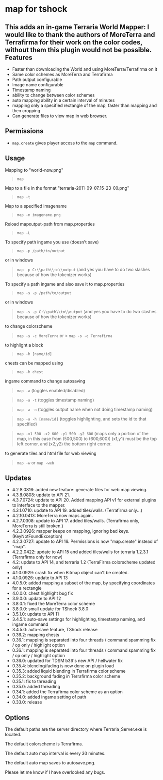 map for tshock
============

This adds an in-game Terraria World Mapper:
I would like to thank the authors of MoreTerra and Terrafirma for their work on the color codes, without them this plugin would not be possible.
Features
--------

+ Faster than downloading the World and using MoreTerra/Terrafirma on it
+ Same color schemes as MoreTerra and Terrafirma
+ Path output configurable
+ Image name configurable
+ Timestamp naming
+ ability to change between color schemes
+ auto mapping ability in a certain interval of minutes
+ mapping only a specified rectangle of the map, faster than mapping and then cropping
+ Can generate files to view map in web browser.

Permissions
-----------

+ `map.create` gives player access to the `map` command.

Usage
-----

Mapping to "world-now.png"
> `map`

Map to a file in the format "terraria-2011-09-07_15-23-00.png"
> `map -t`

Map to a specified imagename
> `map -n imagename.png`

Reload mapoutput-path from map.properties
> `map -L`

To specify path ingame you use (doesn't save)
> `map -p /path/to/output`

or in windows
> `map -p C:\\path\\to\\output` (and yes you have to do two slashes because of how the tokenizer works)

To specify a path ingame and also save it to map.properties
> `map -s -p /path/to/output`

or in windows
> `map -s -p C:\\path\\to\\output` (and yes you have to do two slashes because of how the tokenizer works)

to change colorscheme
> `map -s -c MoreTerra` or > `map -s -c Terrafirma`

to highlight a block
> `map -h [name/id]`

chests can be mapped using
> `map -h chest`

ingame command to change autosaving
> `map -a` (toggles enabled/disabled)

> `map -a -t` (toggles timestamp naming)

> `map -a -n` (toggles output name when not doing timestamp naming)

> `map -a -h [name/id]` (toggles highlighting, and sets the id to that specified)

> `map -x1 500 -x2 600 -y1 500 -y2 600` (maps only a portion of the map, in this case from (500,500) to (600,600))
(x1,y1) must be the top left corner, and (x2,y2) the bottom right corner.

to generate tiles and html file for web viewing
> `map -w` or `map -web`

Updates
-------
+ 4.2.8.0816: added new feature: generate files for web map viewing.
+ 4.3.8.0808: update to API 21.
+ 4.3.7.0724: update to API 20. Added mapping API v1 for external plugins to interface to the mapper.
+ 4.3.1.0710: update to API 19. added tiles/walls. (Terrafirma only...)
+ 4.2.10.0413: MoreTerra now maps again.
+ 4.2.7.0308: update to API 17. added tiles/walls. (Terrafirma only, MoreTerra is still broken.)
+ 4.2.3.0926: mapper keeps on mapping, ignoring bad keys. (KeyNotFoundException)
+ 4.2.3.0727: update to API 16. Permissions is now "map.create" instead of "map".
+ 4.2.2.0422: update to API 15 and added tiles/walls for terraria 1.2.3.1 (Terrafirma only for now)
+ 4.2: update to API 14, and terraria 1.2 (TerraFirma colorscheme updated only)
+ 4.1.0.0929: crash fix when Bitmap object can't be created.
+ 4.1.0.0926: update to API 13
+ 4.0.5.0: added mapping a subset of the map, by specifying coordinates for a rectangle
+ 4.0.0.0: chest highlight bug fix
+ 3.9.0.0: update to API 12
+ 3.8.0.1: fixed the MoreTerra color scheme
+ 3.8.0.0: small update for TShock 3.8.0
+ 3.5.1.0: update to API 11
+ 3.4.5.1: auto-save settings for highlighting, timestamp naming, and ingame command
+ 3.4.5.0: auto-save feature, TShock release
+ 0.36.2: mapping chests
+ 0.36.1: mapping is separated into four threads / command spamming fix / op only / highlight option
+ 0.36.1: mapping is separated into four threads / command spamming fix / op only / highlight option
+ 0.36.0: updated for TDSM b36's new API / hellwater fix
+ 0.35.4: blending/fading is now done on plugin load
+ 0.35.3: added liquid blending in Terrafirma color scheme
+ 0.35.2: background fading in Terrafirma color scheme
+ 0.35.1: fix to threading
+ 0.35.0: added threading
+ 0.34.1: added the Terrafirma color scheme as an option
+ 0.34.0: added ingame setting of path
+ 0.33.0: release

Options
-------

The default paths are the server directory where Terraria_Server.exe is located.

The default colorscheme is Terrafirma.

The default auto map interval is every 30 minutes.

The default auto map saves to autosave.png.


Please let me know if I have overlooked any bugs.